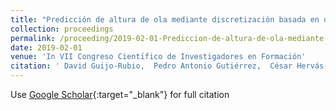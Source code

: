 ```yaml
---
title: "Predicción de altura de ola mediante discretización basada en distribuciones utilizando clasificación ordinal"
collection: proceedings
permalink: /proceeding/2019-02-01-Prediccion-de-altura-de-ola-mediante-discretizacion-basada-en-distribuciones-utilizando-clasificacion-ordinal
date: 2019-02-01
venue: 'In VII Congreso Cientı́fico de Investigadores en Formación'
citation: ' David Guijo-Rubio,  Pedro Antonio Gutiérrez,  César Hervás-Martínez, &quot;Predicción de altura de ola mediante discretización basada en distribuciones utilizando clasificación ordinal.&quot; In VII Congreso Cientı́fico de Investigadores en Formación, Creando Redes Doctorales Vol. VII: &amp;apos;Investiga y Comunica&amp;apos;, Vol.III, 2019, Córdoba, Spain, pp.641--644.'
---
```

Use [Google Scholar](https://scholar.google.com/scholar?q=Prediccion+de+altura+de+ola+mediante+discretizacion+basada+en+distribuciones+utilizando+clasificacion+ordinal){:target="_blank"} for full citation